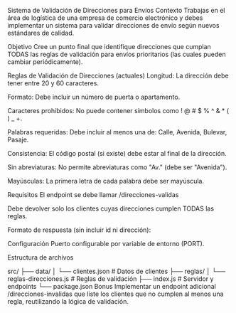 Sistema de Validación de Direcciones para Envíos
Contexto
Trabajas en el área de logística de una empresa de comercio electrónico y debes implementar un sistema para validar direcciones de envío según nuevos estándares de calidad.

Objetivo
Cree un punto final que identifique direcciones que cumplan TODAS las reglas de validación para envíos prioritarios (las cuales pueden cambiar periódicamente).

Reglas de Validación de Direcciones (actuales)
Longitud: La dirección debe tener entre 20 y 60 caracteres.

Formato: Debe incluir un número de puerta o apartamento.

Caracteres prohibidos: No puede contener símbolos como ! @ # $ % ^ & * ( ) _ +.

Palabras requeridas: Debe incluir al menos una de: Calle, Avenida, Bulevar, Pasaje.

Consistencia: El código postal (si existe) debe estar al final de la dirección.

Sin abreviaturas: No permite abreviaturas como "Av." (debe ser "Avenida").

Mayúsculas: La primera letra de cada palabra debe ser mayúscula.

Requisitos
El endpoint se debe llamar /direcciones-validas

Debe devolver solo los clientes cuyas direcciones cumplen TODAS las reglas.

Formato de respuesta (sin incluir id ni dirección):

Configuración Puerto configurable por variable de entorno (PORT).

Estructura de archivos

src/
├── data/
│   └── clientes.json          # Datos de clientes
├── reglas/
│   └── reglas-direcciones.js  # Reglas de validación
├── index.js                   # Servidor y endpoints
└── package.json
Bonus Implementar un endpoint adicional /direcciones-invalidas que liste los clientes que no cumplen al menos una regla, reutilizando la lógica de validación.
